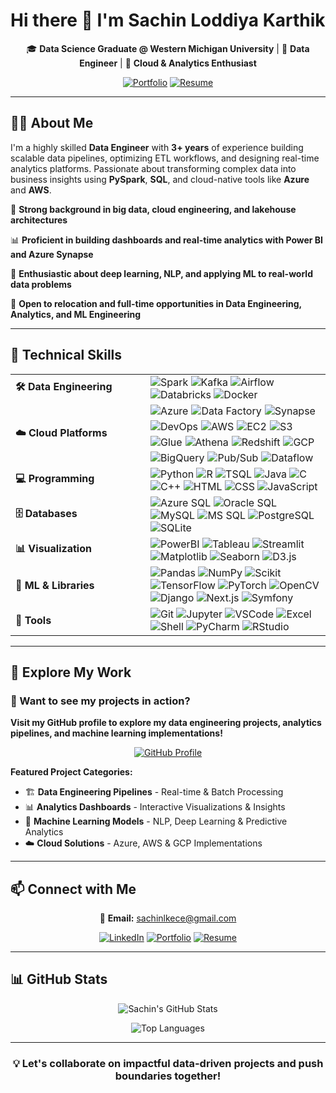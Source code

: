 # Hi there 👋 I'm Sachin Loddiya Karthik

<div align="center">

🎓 **Data Science Graduate @ Western Michigan University** | 💼 **Data Engineer** | 🚀 **Cloud & Analytics Enthusiast**

[![Portfolio](https://img.shields.io/badge/🌍_Portfolio-Visit-orange?style=for-the-badge)](https://sachinloddiyakarthik.github.io/Portfolio-SLK) 
[![Resume](https://img.shields.io/badge/📄_Resume-Download-blue?style=for-the-badge)](https://github.com/SachinLoddiyaKarthik/Portfolio-SLK/blob/main/assets/Sachin_Resume.pdf)

</div>

---

## 👨‍💻 About Me

I'm a highly skilled **Data Engineer** with **3+ years** of experience building scalable data pipelines, optimizing ETL workflows, and designing real-time analytics platforms. Passionate about transforming complex data into business insights using **PySpark**, **SQL**, and cloud-native tools like **Azure** and **AWS**.


🔧 **Strong background in big data, cloud engineering, and lakehouse architectures**

📊 **Proficient in building dashboards and real-time analytics with Power BI and Azure Synapse**

🧠 **Enthusiastic about deep learning, NLP, and applying ML to real-world data problems**

📍 **Open to relocation and full-time opportunities in Data Engineering, Analytics, and ML Engineering**


---

## 🚀 Technical Skills

<table>
  <!-- Data Engineering -->
  <tr>
    <td width="200"><strong>🛠️ Data Engineering</strong></td>
    <td>
      <img src="https://img.shields.io/badge/Apache_Spark-E25A1C?style=flat-square&logo=apachespark&logoColor=white" alt="Spark"/>
      <img src="https://img.shields.io/badge/Apache_Kafka-231F20?style=flat-square&logo=apachekafka&logoColor=white" alt="Kafka"/>
      <img src="https://img.shields.io/badge/Apache_Airflow-017CEE?style=flat-square&logo=apacheairflow&logoColor=white" alt="Airflow"/>
      <img src="https://img.shields.io/badge/Databricks-E34A86?style=flat-square&logo=databricks&logoColor=white" alt="Databricks"/>
      <img src="https://img.shields.io/badge/Docker-2496ED?style=flat-square&logo=docker&logoColor=white" alt="Docker"/>
    </td>
  </tr>
  
  <!-- Cloud Platforms -->
  <tr>
 <td><strong>☁️ Cloud Platforms</strong></td>
 <td>
   <div style="display: flex; flex-wrap: wrap; gap: 5px;">
     <!-- Azure -->
     <img src="https://img.shields.io/badge/Azure-0078D4?style=flat-square&logo=microsoftazure&logoColor=white" alt="Azure" onerror="this.style.display='none'; this.nextElementSibling.style.display='inline';" />
     <span style="display:none; background:#0078D4; color:white; padding:2px 6px; border-radius:3px; font-size:11px;">Azure</span>
     <img src="https://img.shields.io/badge/Data_Factory-0078D4?style=flat-square&logo=microsoftazure&logoColor=white" alt="Data Factory" onerror="this.style.display='none'; this.nextElementSibling.style.display='inline';" />
     <span style="display:none; background:#0078D4; color:white; padding:2px 6px; border-radius:3px; font-size:11px;">Data Factory</span>
     <img src="https://img.shields.io/badge/Synapse-0078D4?style=flat-square&logo=microsoftazure&logoColor=white" alt="Synapse" onerror="this.style.display='none'; this.nextElementSibling.style.display='inline';" />
     <span style="display:none; background:#0078D4; color:white; padding:2px 6px; border-radius:3px; font-size:11px;">Synapse</span>
     <img src="https://img.shields.io/badge/DevOps-0078D4?style=flat-square&logo=azuredevops&logoColor=white" alt="DevOps" onerror="this.style.display='none'; this.nextElementSibling.style.display='inline';" />
     <span style="display:none; background:#0078D4; color:white; padding:2px 6px; border-radius:3px; font-size:11px;">DevOps</span>
     <!-- AWS -->
     <img src="https://img.shields.io/badge/AWS-232F3E?style=flat-square&logo=amazonaws&logoColor=white" alt="AWS" onerror="this.style.display='none'; this.nextElementSibling.style.display='inline';" />
     <span style="display:none; background:#232F3E; color:white; padding:2px 6px; border-radius:3px; font-size:11px;">AWS</span>
     <img src="https://img.shields.io/badge/EC2-FF9900?style=flat-square&logo=amazonaws&logoColor=white" alt="EC2" onerror="this.style.display='none'; this.nextElementSibling.style.display='inline';" />
     <span style="display:none; background:#FF9900; color:white; padding:2px 6px; border-radius:3px; font-size:11px;">EC2</span>
     <img src="https://img.shields.io/badge/S3-569A31?style=flat-square&logo=amazons3&logoColor=white" alt="S3" onerror="this.style.display='none'; this.nextElementSibling.style.display='inline';" />
     <span style="display:none; background:#569A31; color:white; padding:2px 6px; border-radius:3px; font-size:11px;">S3</span>
     <img src="https://img.shields.io/badge/Glue-F58536?style=flat-square&logo=amazonaws&logoColor=white" alt="Glue" onerror="this.style.display='none'; this.nextElementSibling.style.display='inline';" />
     <span style="display:none; background:#F58536; color:white; padding:2px 6px; border-radius:3px; font-size:11px;">Glue</span>
     <img src="https://img.shields.io/badge/Athena-232F3E?style=flat-square&logo=amazonaws&logoColor=white" alt="Athena" onerror="this.style.display='none'; this.nextElementSibling.style.display='inline';" />
     <span style="display:none; background:#232F3E; color:white; padding:2px 6px; border-radius:3px; font-size:11px;">Athena</span>
     <img src="https://img.shields.io/badge/Redshift-8C1C13?style=flat-square&logo=amazonredshift&logoColor=white" alt="Redshift" onerror="this.style.display='none'; this.nextElementSibling.style.display='inline';" />
     <span style="display:none; background:#8C1C13; color:white; padding:2px 6px; border-radius:3px; font-size:11px;">Redshift</span>
     <!-- GCP -->
     <img src="https://img.shields.io/badge/GCP-4285F4?style=flat-square&logo=googlecloud&logoColor=white" alt="GCP" onerror="this.style.display='none'; this.nextElementSibling.style.display='inline';" />
     <span style="display:none; background:#4285F4; color:white; padding:2px 6px; border-radius:3px; font-size:11px;">GCP</span>
     <img src="https://img.shields.io/badge/BigQuery-669DF6?style=flat-square&logo=googlecloud&logoColor=white" alt="BigQuery" onerror="this.style.display='none'; this.nextElementSibling.style.display='inline';" />
     <span style="display:none; background:#669DF6; color:white; padding:2px 6px; border-radius:3px; font-size:11px;">BigQuery</span>
     <img src="https://img.shields.io/badge/Pub%2FSub-34A853?style=flat-square&logo=googlecloud&logoColor=white" alt="Pub/Sub" onerror="this.style.display='none'; this.nextElementSibling.style.display='inline';" />
     <span style="display:none; background:#34A853; color:white; padding:2px 6px; border-radius:3px; font-size:11px;">Pub/Sub</span>
     <img src="https://img.shields.io/badge/Dataflow-FF6D01?style=flat-square&logo=googlecloud&logoColor=white" alt="Dataflow" onerror="this.style.display='none'; this.nextElementSibling.style.display='inline';" />
     <span style="display:none; background:#FF6D01; color:white; padding:2px 6px; border-radius:3px; font-size:11px;">Dataflow</span>
   </div>
 </td>
</tr>

  <!-- Programming -->
  <tr>
    <td><strong>💻 Programming</strong></td>
    <td>
      <img src="https://img.shields.io/badge/Python-3776AB?style=flat-square&logo=python&logoColor=white" alt="Python"/>
      <img src="https://img.shields.io/badge/R-276DC3?style=flat-square&logo=r&logoColor=white" alt="R"/>
      <img src="https://img.shields.io/badge/T--SQL-CC2927?style=flat-square&logo=microsoftsqlserver&logoColor=white" alt="TSQL"/>
      <img src="https://img.shields.io/badge/Java-007396?style=flat-square&logo=java&logoColor=white" alt="Java"/>
      <img src="https://img.shields.io/badge/C-00599C?style=flat-square&logo=c&logoColor=white" alt="C"/>
      <img src="https://img.shields.io/badge/C++-00599C?style=flat-square&logo=c%2B%2B&logoColor=white" alt="C++"/>
      <img src="https://img.shields.io/badge/HTML-E34F26?style=flat-square&logo=html5&logoColor=white" alt="HTML"/>
      <img src="https://img.shields.io/badge/CSS-1572B6?style=flat-square&logo=css3&logoColor=white" alt="CSS"/>
      <img src="https://img.shields.io/badge/JavaScript-F7DF1E?style=flat-square&logo=javascript&logoColor=black" alt="JavaScript"/>
    </td>
  </tr>

  <!-- Databases -->
  <tr>
    <td><strong>🗄️ Databases</strong></td>
    <td>
      <img src="https://img.shields.io/badge/Azure_SQL-0078D4?style=flat-square&logo=microsoftsqlserver&logoColor=white" alt="Azure SQL"/>
      <img src="https://img.shields.io/badge/Oracle_SQL-F80000?style=flat-square&logo=oracle&logoColor=white" alt="Oracle SQL"/>
      <img src="https://img.shields.io/badge/MySQL-4479A1?style=flat-square&logo=mysql&logoColor=white" alt="MySQL"/>
      <img src="https://img.shields.io/badge/MS_SQL_Server-CC2927?style=flat-square&logo=microsoftsqlserver&logoColor=white" alt="MS SQL"/>
      <img src="https://img.shields.io/badge/PostgreSQL-336791?style=flat-square&logo=postgresql&logoColor=white" alt="PostgreSQL"/>
      <img src="https://img.shields.io/badge/SQLite-003B57?style=flat-square&logo=sqlite&logoColor=white" alt="SQLite"/>
    </td>
  </tr>

  <!-- Visualization -->
  <tr>
    <td><strong>📊 Visualization</strong></td>
    <td>
      <img src="https://img.shields.io/badge/Power_BI-F2C811?style=flat-square&logo=powerbi&logoColor=black" alt="PowerBI"/>
      <img src="https://img.shields.io/badge/Tableau-E97627?style=flat-square&logo=tableau&logoColor=white" alt="Tableau"/>
      <img src="https://img.shields.io/badge/Streamlit-FF4B4B?style=flat-square&logo=streamlit&logoColor=white" alt="Streamlit"/>
      <img src="https://img.shields.io/badge/Matplotlib-11557C?style=flat-square&logo=python&logoColor=white" alt="Matplotlib"/>
      <img src="https://img.shields.io/badge/Seaborn-5C8DBC?style=flat-square" alt="Seaborn"/>
      <img src="https://img.shields.io/badge/D3.js-F9A03C?style=flat-square&logo=d3.js&logoColor=white" alt="D3.js"/>
    </td>
  </tr>

  <!-- ML & Libraries -->
  <tr>
    <td><strong>🧠 ML & Libraries</strong></td>
    <td>
      <img src="https://img.shields.io/badge/Pandas-150458?style=flat-square&logo=pandas&logoColor=white" alt="Pandas"/>
      <img src="https://img.shields.io/badge/NumPy-013243?style=flat-square&logo=numpy&logoColor=white" alt="NumPy"/>
      <img src="https://img.shields.io/badge/Scikit_Learn-F7931E?style=flat-square&logo=scikitlearn&logoColor=white" alt="Scikit"/>
      <img src="https://img.shields.io/badge/TensorFlow-FF6F00?style=flat-square&logo=tensorflow&logoColor=white" alt="TensorFlow"/>
      <img src="https://img.shields.io/badge/PyTorch-EE4C2C?style=flat-square&logo=pytorch&logoColor=white" alt="PyTorch"/>
      <img src="https://img.shields.io/badge/OpenCV-5C3EE8?style=flat-square&logo=opencv&logoColor=white" alt="OpenCV"/>
      <img src="https://img.shields.io/badge/Django-092E20?style=flat-square&logo=django&logoColor=white" alt="Django"/>
      <img src="https://img.shields.io/badge/Next.js-000000?style=flat-square&logo=nextdotjs&logoColor=white" alt="Next.js"/>
      <img src="https://img.shields.io/badge/Symfony-000000?style=flat-square&logo=symfony&logoColor=white" alt="Symfony"/>
    </td>
  </tr>

  <!-- Tools -->
  <tr>
    <td><strong>🧰 Tools</strong></td>
    <td>
      <img src="https://img.shields.io/badge/Git-F05032?style=flat-square&logo=git&logoColor=white" alt="Git"/>
      <img src="https://img.shields.io/badge/Jupyter-F37626?style=flat-square&logo=jupyter&logoColor=white" alt="Jupyter"/>
      <img src="https://img.shields.io/badge/VSCode-007ACC?style=flat-square&logo=visualstudiocode&logoColor=white" alt="VSCode"/>
      <img src="https://img.shields.io/badge/Excel-217346?style=flat-square&logo=microsoftexcel&logoColor=white" alt="Excel"/>
      <img src="https://img.shields.io/badge/Shell_Scripting-4EAA25?style=flat-square&logo=gnubash&logoColor=white" alt="Shell"/>
      <img src="https://img.shields.io/badge/PyCharm-000000?style=flat-square&logo=pycharm&logoColor=white" alt="PyCharm"/>
      <img src="https://img.shields.io/badge/RStudio-75AADB?style=flat-square&logo=rstudio&logoColor=white" alt="RStudio"/>
    </td>
  </tr>
</table>

---

## 🚀 Explore My Work

### 💼 Want to see my projects in action?

**Visit my GitHub profile to explore my data engineering projects, analytics pipelines, and machine learning implementations!**

<div align="center">
  <a href="https://github.com/SachinLoddiyaKarthik">
    <img src="https://img.shields.io/badge/VISIT_MY_GITHUB-Explore_Projects-181717?style=for-the-badge&logo=github&logoColor=white&labelColor=181717" alt="GitHub Profile">
  </a>
</div>

**Featured Project Categories:**  

- 🏗️ **Data Engineering Pipelines** - Real-time & Batch Processing  
- 📊 **Analytics Dashboards** - Interactive Visualizations & Insights  
- 🤖 **Machine Learning Models** - NLP, Deep Learning & Predictive Analytics  
- ☁️ **Cloud Solutions** - Azure, AWS & GCP Implementations  

---

## 📫 Connect with Me

<div align="center">

📧 **Email:** [sachinlkece@gmail.com](mailto:sachinlkece@gmail.com)

[![LinkedIn](https://img.shields.io/badge/LinkedIn-Connect-0077B5?style=for-the-badge&logo=linkedin&logoColor=white)](https://www.linkedin.com/in/sachin-lk/)
[![Portfolio](https://img.shields.io/badge/Portfolio-Visit-FF7139?style=for-the-badge&logo=github&logoColor=white)](https://sachinloddiyakarthik.github.io/Portfolio-SLK/)
[![Resume](https://img.shields.io/badge/Resume-Download-4285F4?style=for-the-badge&logo=googledocs&logoColor=white)](https://raw.githubusercontent.com/SachinLoddiyaKarthik/Portfolio-SLK/main/assets/Sachin_Resume.pdf)

</div>

---

## 📊 GitHub Stats

<div align="center">

![Sachin's GitHub Stats](https://github-readme-stats.vercel.app/api?username=SachinLoddiyaKarthik&show_icons=true&theme=radical&hide_border=true&bg_color=0D1117)

![Top Languages](https://github-readme-stats.vercel.app/api/top-langs/?username=SachinLoddiyaKarthik&layout=compact&theme=radical&hide_border=true&bg_color=0D1117)

</div>

---

<div align="center">

### 💡 Let's collaborate on impactful data-driven projects and push boundaries together!

</div>
